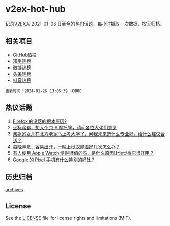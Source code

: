 # v2ex-hot-hub

 记录[V2EX](https://www.v2ex.com/)从 2021-01-06 日至今的热门话题。每小时抓取一次数据，按天[归档](archives)。
 
 ## 相关项目

- [GitHub热榜](https://github.com/lonnyzhang423/github-hot-hub)
- [知乎热榜](https://github.com/lonnyzhang423/zhihu-hot-hub)
- [微博热榜](https://github.com/lonnyzhang423/weibo-hot-hub)
- [头条热榜](https://github.com/lonnyzhang423/toutiao-hot-hub)
- [抖音热榜](https://github.com/lonnyzhang423/douyin-hot-hub)


 `更新时间：2024-01-26 13:06:39 +0800`

## 热议话题

1. [Firefox 的没落的根本原因?](https://www.v2ex.com/t/1011474)
1. [坐标帝都，想入个京 A 摩托牌，请问各位大佬们意见](https://www.v2ex.com/t/1011486)
1. [亲姐的女儿在北方老家马上考大学了，问我未来选什么专业好，给什么建议合适？](https://www.v2ex.com/t/1011683)
1. [每晚睡觉，容易出汗，一晚上秋衣能湿好几次怎么办？](https://www.v2ex.com/t/1011636)
1. [有人使用 Apple Watch 觉得很值的吗，是什么原因让你觉得它很好用？](https://www.v2ex.com/t/1011559)
1. [Google 的 Pixel 手机有什么特别的好处？](https://www.v2ex.com/t/1011622)

## 历史归档

[archives](archives)

## License

See the [LICENSE](LICENSE) file for license rights and limitations (MIT).
